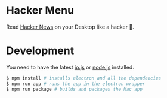 # Hacker Menu

Read [Hacker News](https://news.ycombinator.com/) on your Desktop like a hacker :dancers:.

# Development

You need to have the latest [io.js](https://iojs.org) or [node.js](https://nodejs.org/) installed.

```bash
$ npm install # installs electron and all the dependencies
$ npm run app # runs the app in the electron wrapper
$ npm run package # builds and packages the Mac app
```
